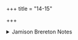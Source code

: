 +++
title = "14-15"

+++

<details><summary>Jamison Brereton Notes</summary>

Both Lüders (Var. 20, 506) and Schlerath (Kö. 139) consider this sequence to be a satyakriya. I can see the point, but if it is a truth-formulation, it is a muted one. The concept is clearest in 15a “Let this truth be protective of me,” esp. since this is the last verse of the hymn. The truth-formulation itself could be either the preceding verse (so Lüders) or the whole hymn (Schlerath allows both possibilities). In the absence of the standard instrumental ṛtéṇa (later satyena) that signals a satyakriya I am reluctant to label it as such, though certainly it is akin.

Schlerath also point out that the last word of the hymn is rājan.
</details>
